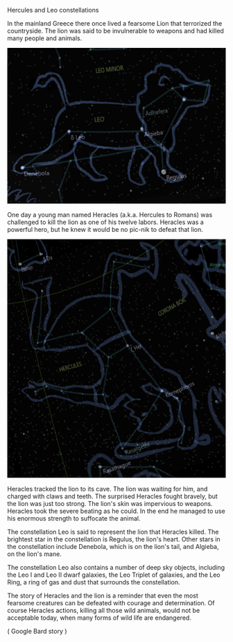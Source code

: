 Hercules and Leo constellations

In the mainland Greece there once lived a fearsome Lion that terrorized the countryside. The lion was said to be invulnerable to weapons and had killed many people and animals.

![Leo](Leo.png)

One day a young man named Heracles (a.k.a. Hercules to Romans) was challenged to kill the lion as one of his twelve labors. Heracles was a powerful hero, but he knew it would be no pic-nik to defeat that lion.

![Hercules](Hercules.png)

Heracles tracked the lion to its cave. The lion was waiting for him, and charged with claws and teeth. The surprised Heracles fought bravely, but the lion was just too strong. The lion's skin was impervious to weapons. Heracles took the severe beating as he could. In the end he managed to use his enormous strength to suffocate the animal.

The constellation Leo is said to represent the lion that Heracles killed. The brightest star in the constellation is Regulus, the lion's heart. Other stars in the constellation include Denebola, which is on the lion's tail, and Algieba, on the lion's mane.

The constellation Leo also contains a number of deep sky objects, including the Leo I and Leo II dwarf galaxies, the Leo Triplet of galaxies, and the Leo Ring, a ring of gas and dust that surrounds the constellation.

The story of Heracles and the lion is a reminder that even the most fearsome creatures can be defeated with courage and determination. Of course Heracles actions, killing all those wild animals, would not be acceptable today, when many forms of wild life are endangered.

( Google Bard story )